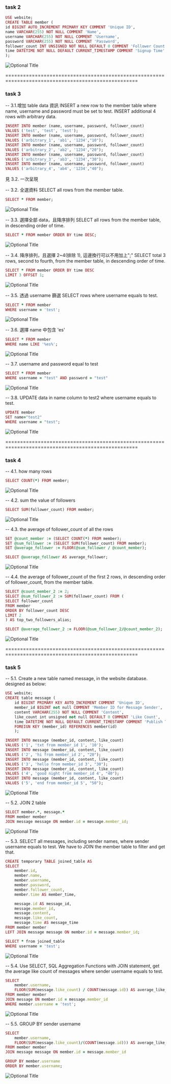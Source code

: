 ### task 2

```ruby
USE website;
CREATE TABLE member (
id BIGINT AUTO_INCREMENT PRIMARY KEY COMMENT 'Unique ID',
name VARCHAR(255) NOT NULL COMMENT 'Name',
username VARCHAR(255) NOT NULL COMMENT 'Username',
password VARCHAR(255) NOT NULL COMMENT 'Password',
follower_count INT UNSIGNED NOT NULL DEFAULT 0 COMMENT 'Follower Count',
time DATETIME NOT NULL DEFAULT CURRENT_TIMESTAMP COMMENT 'Signup Time'
);
```

![Optional Title](https://raw.githubusercontent.com/RaphaFang/RaphaFang.github.io/main/w5_MySQL/img/DESCRIBE_member.jpg)

===================================================================================================

### task 3

-- 3.1.增加 table data 資訊
INSERT a new row to the member table where name, username and password must be set to test. INSERT additional 4 rows with arbitrary data.

```ruby
INSERT INTO member (name, username, password, follower_count)
VALUES ('test', 'test', 'test');
INSERT INTO member (name, username, password, follower_count)
VALUES ('arbitrary_1', 'ab1', '1234',"10");
INSERT INTO member (name, username, password, follower_count)
VALUES ('arbitrary_2', 'ab2', '1234',"20");
INSERT INTO member (name, username, password, follower_count)
VALUES ('arbitrary_3', 'ab3', '1234',"30");
INSERT INTO member (name, username, password, follower_count)
VALUES ('arbitrary_4', 'ab4', '1234',"40");
```

見 3.2. 一次呈現

-- 3.2. 全選資料
SELECT all rows from the member table.

```ruby
SELECT * FROM member;
```

![Optional Title](https://raw.githubusercontent.com/RaphaFang/RaphaFang.github.io/main/w5_MySQL/img/SELECT*FROM_member.png)

-- 3.3. 選擇全部 data，且降序排列
SELECT all rows from the member table, in descending order of time.

```ruby
SELECT * FROM member ORDER BY time DESC;
```

![Optional Title](https://raw.githubusercontent.com/RaphaFang/RaphaFang.github.io/main/w5_MySQL/img/timeDESC.png)

-- 3.4. 降序排列，且選擇 2~4(排除 1), 這邊換行可以不用加上";"
SELECT total 3 rows, second to fourth, from the member table, in descending order of time.

```ruby
SELECT * FROM member ORDER BY time DESC
LIMIT 3 OFFSET 1;
```

![Optional Title](https://raw.githubusercontent.com/RaphaFang/RaphaFang.github.io/main/w5_MySQL/img/3.4.png)

-- 3.5. 透過 username 篩選
SELECT rows where username equals to test.

```ruby
SELECT * FROM member
WHERE username = 'test';
```

![Optional Title](https://raw.githubusercontent.com/RaphaFang/RaphaFang.github.io/main/w5_MySQL/img/3.5.png)

-- 3.6. 選擇 name 中包含 'es'

```ruby
SELECT * FROM member
WHERE name LIKE '%es%';
```

![Optional Title](https://raw.githubusercontent.com/RaphaFang/RaphaFang.github.io/main/w5_MySQL/img/3.6.png)

-- 3.7. username and password equal to test

```ruby
SELECT * FROM member
WHERE username = "test" AND password = "test"
```

![Optional Title](https://raw.githubusercontent.com/RaphaFang/RaphaFang.github.io/main/w5_MySQL/img/3.7.png)

-- 3.8. UPDATE data in name column to test2 where username equals to test.

```ruby
UPDATE member
SET name="test2"
WHERE username = "test";
```

![Optional Title](https://raw.githubusercontent.com/RaphaFang/RaphaFang.github.io/main/w5_MySQL/img/3.8.png)

===================================================================================================

### task 4

-- 4.1. how many rows

```ruby
SELECT COUNT(*) FROM member;
```

![Optional Title](https://raw.githubusercontent.com/RaphaFang/RaphaFang.github.io/main/w5_MySQL/img/4.1.png)

-- 4.2. sum the value of followers

```ruby
SELECT SUM(follower_count) FROM member;
```

![Optional Title](https://raw.githubusercontent.com/RaphaFang/RaphaFang.github.io/main/w5_MySQL/img/4.2.png)

-- 4.3. the average of follower_count of all the rows

```ruby
SET @count_member := (SELECT COUNT(*) FROM member);
SET @sum_follower := (SELECT SUM(follower_count) FROM member);
SET @average_follower := FLOOR(@sum_follower / @count_member);

SELECT @average_follower AS average_follower;
```

![Optional Title](https://raw.githubusercontent.com/RaphaFang/RaphaFang.github.io/main/w5_MySQL/img/4.3.png)

-- 4.4. the average of follower_count of the first 2 rows, in descending order of follower_count, from the member table.

```ruby
SELECT @count_member_2 := 2;
SELECT @sum_follower_2 := SUM(follower_count) FROM (
SELECT follower_count
FROM member
ORDER BY follower_count DESC
LIMIT 2
) AS top_two_followers_alias;

SELECT @average_follower_2 := FLOOR(@sum_follower_2/@count_member_2);
```

![Optional Title](https://raw.githubusercontent.com/RaphaFang/RaphaFang.github.io/main/w5_MySQL/img/4.4.png)

===================================================================================================

### task 5

-- 5.1. Create a new table named message, in the website database. designed as below:

```ruby
USE website;
CREATE table message (
    id BIGINT PRIMARY KEY AUTO_INCREMENT COMMENT 'Unique ID',
    member_id BIGINT not null COMMENT 'Member ID for Message Sender',
    content VARCHAR(255) NOT NULL COMMENT 'Content',
    like_count int unsigned not null DEFAULT 0 COMMENT 'Like Count',
    time DATETIME NOT NULL DEFAULT CURRENT_TIMESTAMP COMMENT 'Publish Time',
    FOREIGN KEY (member_id) REFERENCES member(id)
    );

INSERT INTO message (member_id, content, like_count)
VALUES ('1', 'txt from member_id 1', '10');
INSERT INTO message (member_id, content, like_count)
VALUES ('2', 'hi from member_id 2', "20");
INSERT INTO message (member_id, content, like_count)
VALUES ('3', 'hello from member_id 3', "30");
INSERT INTO message (member_id, content, like_count)
VALUES ('4', 'good night from member_id 4', "40");
INSERT INTO message (member_id, content, like_count)
VALUES ('5', 'end from member_id 5', "50");
```

![Optional Title](https://raw.githubusercontent.com/RaphaFang/RaphaFang.github.io/main/w5_MySQL/img/5.1.png)

-- 5.2. JOIN 2 table

```ruby
SELECT member.*, message.*
FROM member member
JOIN message message ON member.id = message.member_id;
```

![Optional Title](https://raw.githubusercontent.com/RaphaFang/RaphaFang.github.io/main/w5_MySQL/img/5.2.png)

-- 5.3. SELECT all messages, including sender names, where sender username equals to test. We have to JOIN the member table to filter and get that.

```ruby
CREATE temporary TABLE joined_table AS
SELECT
    member.id,
    member.name,
    member.username,
    member.password,
    member.follower_count,
    member.time AS member_time,

    message.id AS message_id,
    message.member_id,
    message.content,
    message.like_count,
    message.time AS message_time
FROM member member
LEFT JOIN message message ON member.id = message.member_id;

SELECT * from joined_table
WHERE username = 'test';
```

![Optional Title](https://raw.githubusercontent.com/RaphaFang/RaphaFang.github.io/main/w5_MySQL/img/5.3.png)

-- 5.4. Use SELECT, SQL Aggregation Functions with JOIN statement, get the average like count of messages where sender username equals to test.

```ruby
SELECT
    member.username,
    FLOOR(SUM(message.like_count) / COUNT(message.id)) AS average_like_count
FROM member member
JOIN message ON member.id = message.member_id
WHERE member.username = 'test';
```

![Optional Title](https://raw.githubusercontent.com/RaphaFang/RaphaFang.github.io/main/w5_MySQL/img/5.4.png)

-- 5.5. GROUP BY sender username

```ruby
SELECT
    member.username,
    FLOOR(SUM(message.like_count)/(COUNT(message.id))) AS average_like_count
FROM member member
JOIN message message ON member.id = message.member_id

GROUP BY member.username
ORDER BY member.username;
```

![Optional Title](https://raw.githubusercontent.com/RaphaFang/RaphaFang.github.io/main/w5_MySQL/img/5.5.png)

